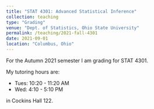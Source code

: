 ```yaml
---
title: "STAT 4301: Advanced Statistical Inference"
collection: teaching
type: "Grading"
venue: "Dept. of Statistics, Ohio State University"
permalink: /teaching/2021-fall-4301
date: 2021-09-01
location: "Columbus, Ohio"
---
```


For the Autumn 2021 semester I am grading for STAT 4301.

My tutoring hours are:

* Tues: 10:20 - 11:20 AM
* Wed: 4:10 - 5:10 PM

in Cockins Hall 122.
